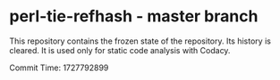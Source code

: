 # perl-tie-refhash - master branch

This repository contains the frozen state of the repository.
Its history is cleared. It is used only for static code
analysis with Codacy.

Commit Time: 1727792899